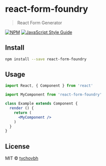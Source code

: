 # react-form-foundry

> React Form Generator

[![NPM](https://img.shields.io/npm/v/react-form-foundry.svg)](https://www.npmjs.com/package/react-form-foundry) [![JavaScript Style Guide](https://img.shields.io/badge/code_style-standard-brightgreen.svg)](https://standardjs.com)

## Install

```bash
npm install --save react-form-foundry
```

## Usage

```jsx
import React, { Component } from 'react'

import MyComponent from 'react-form-foundry'

class Example extends Component {
  render () {
    return (
      <MyComponent />
    )
  }
}
```

## License

MIT © [tychovbh](https://github.com/tychovbh)
